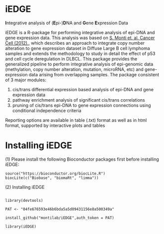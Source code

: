 # iEDGE
**I**ntegrative analysis of (**E**pi-)**D**NA and **G**ene **E**xpression Data

iEDGE is a R-package for performing integrative analysis of epi-DNA and gene expression data. This analysis was based on [S. Monti et. al. Cancer Cell (2012).](http://www.ncbi.nlm.nih.gov/pubmed/22975378), which describes an approach to integrate copy number alteration to gene expression dataset in Diffuse Large B cell lymphoma samples and extends the methodology to study in detail the effect of p53 and cell cycle deregulation in DLBCL. This package provides the generalized pipeline to perform integrative analysis of epi-genomic data (methylation, copy number alteration, mutation, microRNA, etc) and gene-expression data arising from overlapping samples. The package consistent of 3 major modules:
1. cis/trans differential expression based analysis of epi-DNA and gene expression data
2. pathway enrichment analysis of significant cis/trans correlations
3. pruning of cis/trans epi-DNA to gene expression connections using conditional independence criteria

Reporting options are available in table (.txt) format as well as in html format, supported by interactive plots and tables

# Installing iEDGE

(1) Please install the following Bioconductor packages first before installing iEDGE:

```
source("https://bioconductor.org/biocLite.R")
biocLite(c("Biobase", "biomaRt", "limma"))

```

(2) Installing iEDGE

```

library(devtools)

PAT <- "04fe676593e46b6bda5a5d09431156e8a500349a"

install_github("montilab/iEDGE",auth_token = PAT)

library(iEDGE)

```

